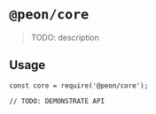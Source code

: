 # `@peon/core`

> TODO: description

## Usage

```
const core = require('@peon/core');

// TODO: DEMONSTRATE API
```
